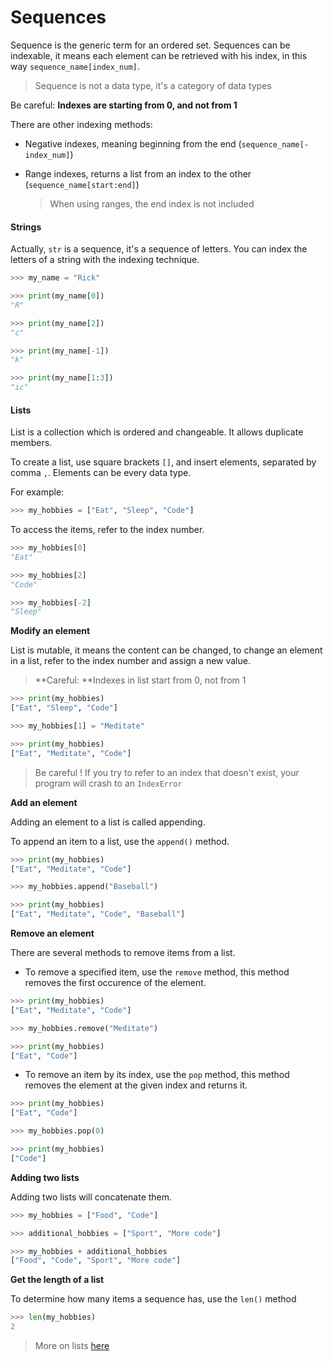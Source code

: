 # Sequences

Sequence is the generic term for an ordered set. Sequences can be indexable, it means each element can be retrieved with his index, in this way `sequence_name[index_num]`.

> Sequence is not a data type, it's a category of data types



Be careful: **Indexes are starting from 0, and not from 1**

There are other indexing methods:

-  Negative indexes, meaning beginning from the end (`sequence_name[-index_num]`)

- Range indexes, returns a list from an index to the other (`sequence_name[start:end]`)

  > When using ranges, the end index is not included



#### Strings

Actually, `str` is a sequence, it's a sequence of letters. You can index the letters of a string with the indexing technique.

```python
>>> my_name = "Rick"

>>> print(my_name[0])
"R"

>>> print(my_name[2])
"c"

>>> print(my_name[-1])
"k"

>>> print(my_name[1:3])
"ic"
```



#### Lists

List is a collection which is ordered and changeable. It allows duplicate members.

To create a list, use square brackets `[]`, and insert elements, separated by comma `,`. Elements can be every data type. 

For example:

```python
>>> my_hobbies = ["Eat", "Sleep", "Code"]
```

To access the items, refer to the index number.

```python
>>> my_hobbies[0]
"Eat"

>>> my_hobbies[2]
"Code"

>>> my_hobbies[-2]
"Sleep"
```



**Modify an element**

List is mutable, it means the content can be changed, to change an element in a list, refer to the index number and assign a new value.

> **Careful: **Indexes in list start from 0, not from 1

```python
>>> print(my_hobbies)
["Eat", "Sleep", "Code"]

>>> my_hobbies[1] = "Meditate"

>>> print(my_hobbies)
["Eat", "Meditate", "Code"]
```

> Be careful ! If you try to refer to an index that doesn't exist, your program will crash to an `IndexError`



**Add an element**

Adding an element to a list is called appending.

To append an item to a list, use the `append()` method.

```python
>>> print(my_hobbies)
["Eat", "Meditate", "Code"]

>>> my_hobbies.append("Baseball")

>>> print(my_hobbies)
["Eat", "Meditate", "Code", "Baseball"]
```



**Remove an element**

There are several methods to remove items from a list.

- To remove a specified item, use the `remove` method, this method removes the first occurence of the element.

```python
>>> print(my_hobbies)
["Eat", "Meditate", "Code"]

>>> my_hobbies.remove("Meditate")

>>> print(my_hobbies)
["Eat", "Code"]
```



- To remove an item by its index, use the `pop` method, this method removes the element at the given index and returns it.

```python
>>> print(my_hobbies)
["Eat", "Code"]

>>> my_hobbies.pop(0)

>>> print(my_hobbies)
["Code"]
```



**Adding two lists**

Adding two lists will concatenate them.

```python
>>> my_hobbies = ["Food", "Code"]

>>> additional_hobbies = ["Sport", "More code"]

>>> my_hobbies + additional_hobbies 
["Food", "Code", "Sport", "More code"]
```



**Get the length of a list**

To determine how many items a sequence has, use the `len()` method

```python
>>> len(my_hobbies)
2
```

> More on lists [here](https://www.w3schools.com/python/python_lists.asp)


